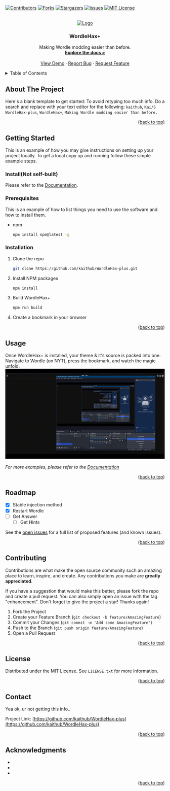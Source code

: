 <!-- Improved compatibility of back to top link: See: https://github.com/othneildrew/Best-README-Template/pull/73 -->
<a name="readme-top"></a>
<!--
*** Thanks for checking out the Best-README-Template. If you have a suggestion
*** that would make this better, please fork the repo and create a pull request
*** or simply open an issue with the tag "enhancement".
*** Don't forget to give the project a star!
*** Thanks again! Now go create something AMAZING! :D
-->



<!-- PROJECT SHIELDS -->
<!--
*** I'm using markdown "reference style" links for readability.
*** Reference links are enclosed in brackets [ ] instead of parentheses ( ).
*** See the bottom of this document for the declaration of the reference variables
*** for contributors-url, forks-url, etc. This is an optional, concise syntax you may use.
*** https://www.markdownguide.org/basic-syntax/#reference-style-links
-->
[![Contributors][contributors-shield]][contributors-url]
[![Forks][forks-shield]][forks-url]
[![Stargazers][stars-shield]][stars-url]
[![Issues][issues-shield]][issues-url]
[![MIT License][license-shield]][license-url]


<!-- PROJECT LOGO -->
<br />
<div align="center">
  <a href="https://github.com/kaithub/WordleHax-plus">
    <img src="images/logo.png" alt="Logo" width="80" height="80">
  </a>

<h3 align="center">WordleHax+</h3>

  <p align="center">
    Making Wordle modding easier than before.
    <br />
    <a href="https://kaithub.github.io/WordleHax-plus/"><strong>Explore the docs »</strong></a>
    <br />
    <br />
    <a href="https://github.com/kaithub/WordleHax-plus">View Demo</a>
    ·
    <a href="https://github.com/kaithub/WordleHax-plus/issues">Report Bug</a>
    ·
    <a href="https://github.com/kaithub/WordleHax-plus/issues">Request Feature</a>
  </p>
</div>



<!-- TABLE OF CONTENTS -->
<details>
  <summary>Table of Contents</summary>
  <ol>
    <li>
      <a href="#about-the-project">About The Project</a>
    </li>
    <li>
      <a href="#getting-started">Getting Started</a>
      <ul>
        <li><a href="#prerequisites">Prerequisites</a></li>
        <li><a href="#installation">Installation</a></li>
      </ul>
    </li>
    <li><a href="#usage">Usage</a></li>
    <li><a href="#roadmap">Roadmap</a></li>
    <li><a href="#contributing">Contributing</a></li>
    <li><a href="#license">License</a></li>
    <li><a href="#contact">Contact</a></li>
    <li><a href="#acknowledgments">Acknowledgments</a></li>
  </ol>
</details>



<!-- ABOUT THE PROJECT -->
## About The Project

Here's a blank template to get started: To avoid retyping too much info. Do a search and replace with your text editor for the following: `kaithub`, `Kai/S` `WordleHax-plus`, `WordleHax+`, `Making Wordle modding easier than before.`

<p align="right">(<a href="#readme-top">back to top</a>)</p>

<!-- GETTING STARTED -->
## Getting Started

This is an example of how you may give instructions on setting up your project locally.
To get a local copy up and running follow these simple example steps.

### Install(Not self-built)

Please refer to the [Documentation](https://kaithub.github.io/WordleHax-plus/).

### Prerequisites

This is an example of how to list things you need to use the software and how to install them.
* npm
  ```sh
  npm install npm@latest -g
  ```

### Installation

1. Clone the repo
   ```sh
   git clone https://github.com/kaithub/WordleHax-plus.git
   ```
2. Install NPM packages
   ```sh
   npm install
   ```
3. Build WordleHax+
   ```sh
   npm run build
   ```
4. Create a bookmark in your browser

<p align="right">(<a href="#readme-top">back to top</a>)</p>



<!-- USAGE EXAMPLES -->
## Usage

Once WordleHax+ is installed, your theme & it's source is packed into one. Navigate to Wordle (on NYT), press the bookmark, and watch the magic unfold.
![Theme GIF](images/whp-theme.gif)

_For more examples, please refer to the [Documentation](https://kaithub.github.io/WordleHax-plus/)_

<p align="right">(<a href="#readme-top">back to top</a>)</p>



<!-- ROADMAP -->
## Roadmap

- [x] Stable injection method
- [x] Restart Wordle
- [ ] Get Answer
    - [ ] Get Hints

See the [open issues](https://github.com/kaithub/WordleHax-plus/issues) for a full list of proposed features (and known issues).

<p align="right">(<a href="#readme-top">back to top</a>)</p>



<!-- CONTRIBUTING -->
## Contributing

Contributions are what make the open source community such an amazing place to learn, inspire, and create. Any contributions you make are **greatly appreciated**.

If you have a suggestion that would make this better, please fork the repo and create a pull request. You can also simply open an issue with the tag "enhancement".
Don't forget to give the project a star! Thanks again!

1. Fork the Project
2. Create your Feature Branch (`git checkout -b feature/AmazingFeature`)
3. Commit your Changes (`git commit -m 'Add some AmazingFeature'`)
4. Push to the Branch (`git push origin feature/AmazingFeature`)
5. Open a Pull Request

<p align="right">(<a href="#readme-top">back to top</a>)</p>



<!-- LICENSE -->
## License

Distributed under the MIT License. See `LICENSE.txt` for more information.

<p align="right">(<a href="#readme-top">back to top</a>)</p>



<!-- CONTACT -->
## Contact

Yea ok, ur not getting this info..

Project Link: [https://github.com/kaithub/WordleHax-plus](https://github.com/kaithub/WordleHax-plus)

<p align="right">(<a href="#readme-top">back to top</a>)</p>



<!-- ACKNOWLEDGMENTS -->
## Acknowledgments

* []()
* []()
* []()

<p align="right">(<a href="#readme-top">back to top</a>)</p>



<!-- MARKDOWN LINKS & IMAGES -->
<!-- https://www.markdownguide.org/basic-syntax/#reference-style-links -->
[contributors-shield]: https://img.shields.io/github/contributors/kaithub/WordleHax-plus.svg?style=for-the-badge
[contributors-url]: https://github.com/kaithub/WordleHax-plus/graphs/contributors
[forks-shield]: https://img.shields.io/github/forks/kaithub/WordleHax-plus.svg?style=for-the-badge
[forks-url]: https://github.com/kaithub/WordleHax-plus/network/members
[stars-shield]: https://img.shields.io/github/stars/kaithub/WordleHax-plus.svg?style=for-the-badge
[stars-url]: https://github.com/kaithub/WordleHax-plus/stargazers
[issues-shield]: https://img.shields.io/github/issues/kaithub/WordleHax-plus.svg?style=for-the-badge
[issues-url]: https://github.com/kaithub/WordleHax-plus/issues
[license-shield]: https://img.shields.io/github/license/kaithub/WordleHax-plus.svg?style=for-the-badge
[license-url]: https://github.com/kaithub/WordleHax-plus/blob/master/LICENSE.txt
[product-screenshot]: images/screenshot.png